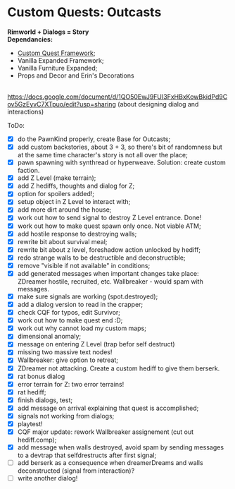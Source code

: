# Custom Quests: Outcasts
**Rimworld + Dialogs = Story**<br>
**Dependancies:**
- [Custom Quest Framework](https://steamcommunity.com/workshop/filedetails/?id=2978572782);
- Vanilla Expanded Framework;
- Vanilla Furniture Expanded;
- Props and Decor and Erin's Decorations
  
<br>https://docs.google.com/document/d/1QO50EwJ9FUI3FxHBxKowBkidPd9Cov5GzEyvC7XTpuo/edit?usp=sharing (about designing dialog and interactions)

ToDo:
- [x] do the PawnKind properly, create Base for Outcasts;
- [x] add custom backstories, about 3 + 3, so there's bit of randomness but at the same time character's story is not all over the place;
- [x] pawn spawning with synthread or hyperweave. Solution: create custom faction.
- [x] add Z Level (make terrain);
- [x] add Z hediffs, thoughts and dialog for Z;
- [x] option for spoilers added!;
- [x] setup object in Z Level to interact with;
- [x] add more dirt around the house;
- [x] work out how to send signal to destroy Z Level entrance. Done!
- [x] work out how to make quest spawn only once. Not viable ATM;
- [x] add hostile response to destroying walls;
- [x] rewrite bit about survival meal;
- [x] rewrite bit about z level, foreshadow action unlocked by hediff;
- [x] redo strange walls to be destructible and deconstructible;
- [x] remove "visible if not available" in conditions;
- [x] add generated messages when important changes take place: ZDreamer hostile, recruited, etc. Wallbreaker - would spam with messages.
- [x] make sure signals are working (spot.destroyed);
- [x] add a dialog version to read in the crapper;
- [x] check CQF for typos, edit Survivor;
- [x] work out how to make quest end :D;
- [x] work out why cannot load my custom maps;
- [x] dimensional anomaly;
- [x] message on entering Z Level (trap befor self destruct)
- [x] missing two massive text nodes!
- [x] Wallbreaker: give option to retreat;
- [x] ZDreamer not attacking. Create a custom hediff to give them berserk.
- [x] rat bonus dialog
- [x] error terrain for Z: two error terrains!
- [x] rat hediff;
- [x] finish dialogs, test;
- [x] add message on arrival explaining that quest is accomplished;
- [x] signals not working from dialogs;
- [x] playtest!
- [x] CQF major update: rework Wallbreaker assignement (cut out hediff.comp);
- [x] add message when walls destroyed, avoid spam by sending messages to a devtrap that selfdrestructs after first signal;
- [ ] add berserk as a consequence when dreamerDreams and walls deconstructed (signal from interaction)?
- [ ] write another dialog!
